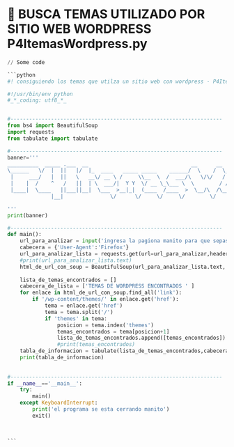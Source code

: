 # 👹 BUSCA TEMAS UTILIZADO POR SITIO WEB WORDPRESS         P4ItemasWordpress.py

````python
// Some code

```python
#! consiguiendo los temas que utilza un sitio web con wordpress - P4ItemasWordpress.py - By P4IM0N

#!/usr/bin/env python
#_*_coding: utf8_*_


#--------------------------------------------------------------------
from bs4 import BeautifulSoup
import requests
from tabulate import tabulate

#--------------------------------------------------------------------
banner='''
__________  _____ .___  __                                 __      __   .___                                   
\______   \/  |  ||   |/  |_  ____   _____ _____    ______/  \    /  \__| _/____________   ____   ______ ______
 |     ___/   |  ||   \   __\/ __ \ /     \\__  \  /  ___/\   \/\/   / __ |\____ \_  __ \_/ __ \ /  ___//  ___/
 |    |  /    ^   /   ||  | \  ___/|  Y Y  \/ __ \_\___ \  \        / /_/ ||  |_> >  | \/\  ___/ \___ \ \___ \ 
 |____|  \____   ||___||__|  \___  >__|_|  (____  /____  >  \__/\  /\____ ||   __/|__|    \___  >____  >____  >
              |__|               \/      \/     \/     \/        \/      \/|__|               \/     \/     \/ 

'''
print(banner)

#--------------------------------------------------------------------
def main():
    url_para_analizar = input('ingresa la pagiona manito para que sepas los temas que usa: ')   #? ingreso de la pagina a analizar
    cabecera = {'User-Agent':'Firefox'}                                                         #? definimos el uso del navegador que utilizamos con el encabezado  
    url_para_analizar_lista = requests.get(url=url_para_analizar,headers=cabecera)              #? hacemos un llamado de tipo get usando request para obtener la respuesta de el html del la pagina aportada en su parametro
    #print(url_para_analizar_lista.text)                                                        #? comprobamos que se recibio bien la llamada tipo post obteniendo el html perfectamente
    html_de_url_con_soup = BeautifulSoup(url_para_analizar_lista.text,'html5lib')               #? parseamos con Beautifusoup el html optenido por request.get y le damos un formato html5lib, para luego usar metodos sobre el en esta variable
    
    lista_de_temas_encontrados = []                                                             #?creo una lista vacia donde guardare la informacion de los temas encontrados para se r mostrados luego en la tabla
    cabecera_de_lista = ['TEMAS DE WORDPRESS ENCONTRADOS ' ]                                    #?creao la cabecera de la tabla
    for enlace in html_de_url_con_soup.find_all('link'):                                        #?iteramos sobre cada enlace encontrado dentro de la variable parseada con bs4 con su metodo find_al y el parametro de busqueda que encunetre solo las etiquetas 'link'
        if '/wp-content/themes/' in enlace.get('href'):                                         #?condicionamos que si se encuentra el string /wp-content/themes/ in cada enlace con 'link' encontrado y que en su 'href' contenga el string que le dimos de condicional, siga con el siguienrte paso en el caso de que sea True
            tema = enlace.get('href')                                                           #?guardamos el 'href' de cada una de estos enlaces
            tema = tema.split('/')                                                              #? a este 'href' link obtenido tras todo el filtro de condiciones, le aplicamos el metodo .split para que nos separe en una lista los elementos que esten separados con / que le definimos nosotros, para luego poder usar sus posiciones
            if 'themes' in tema:                                                                #?si se encuentra 'themes' en la lista de eleemntos guardados en tema
                posicion = tema.index('themes')                                                 #?creamos una posicion usando el metodo .index() sobre la lista que creamos con .split anteriormente, y le decimos que con index en donde encuentre el parametro o elemento que le dimos, que seria 'themes' nos de su posicion numerica en la lista
                temas_encontrados = tema[posicion+1]                                            #?aca jugamos con la posicion obtenida y le sumamos 1 por que el nombre del tema , se encuentra en la posicion que le sigue a 'theme'
                lista_de_temas_encontrados.append([temas_encontrados])                          #?acc con append voy guardando en la lista vacia, en cada iteracion cada tema encontrado cada uno como una lista o elemento separado y luego mostrarlos en la tabla
                #print(temas_encontrados)
    tabla_de_informacion = tabulate(lista_de_temas_encontrados,cabecera_de_lista, tablefmt='grid') #?creamos la tabla, con tabulate, le damos la informacion que contendra, la cabecera creada y el formato de la tabla
    print(tabla_de_informacion)            
            
        
#--------------------------------------------------------------------
if __name__=='__main__':
    try:
        main()
    except KeyboardInterrupt:
        print('el programa se esta cerrando manito')
        exit()
        
             

```
````
